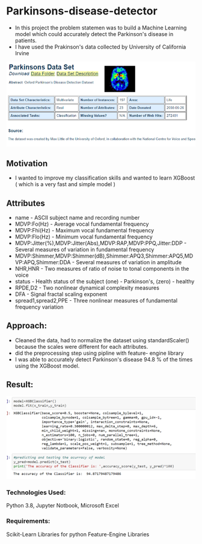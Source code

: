 # Parkinsons-disease-detector
- In this project the problem statemen was to build a Machine Learning model which could accurately detect the Parkinson's disease in patients.
- I have used the Prakinson's data collected by University of California Irvine

![](Images/park2.png)  

## Motivation 
- I wanted to improve my classification skills and wanted to learn XGBoost ( which is a very fast and simple model )

## Attributes
- name - ASCII subject name and recording number
- MDVP:Fo(Hz) - Average vocal fundamental frequency
- MDVP:Fhi(Hz) - Maximum vocal fundamental frequency
- MDVP:Flo(Hz) - Minimum vocal fundamental frequency
- MDVP:Jitter(%),MDVP:Jitter(Abs),MDVP:RAP,MDVP:PPQ,Jitter:DDP - Several measures of variation in fundamental frequency
- MDVP:Shimmer,MDVP:Shimmer(dB),Shimmer:APQ3,Shimmer:APQ5,MDVP:APQ,Shimmer:DDA - Several measures of variation in amplitude
- NHR,HNR - Two measures of ratio of noise to tonal components in the voice
- status - Health status of the subject (one) - Parkinson's, (zero) - healthy
- RPDE,D2 - Two nonlinear dynamical complexity measures
- DFA - Signal fractal scaling exponent
- spread1,spread2,PPE - Three nonlinear measures of fundamental frequency variation


## Approach:
- Cleaned the data, had to normalize the dataset using standardScaler() because the scales were different for each attributes.
- did the preprocessing step using pipline with feature- engine library
- I was able to accurately detect Parkinson's disease 94.8 % of the times using the XGBoost model.

## Result:
![](Images/park1.png)  

### Technologies Used:
Python 3.8, Jupyter Notbook, Microsoft Excel

### Requirements:
Scikit-Learn Libraries for python
Feature-Engine Libraries
